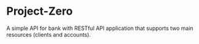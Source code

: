 # Project-Zero

A simple API for bank with RESTful API application that supports two main resources (clients and accounts).
